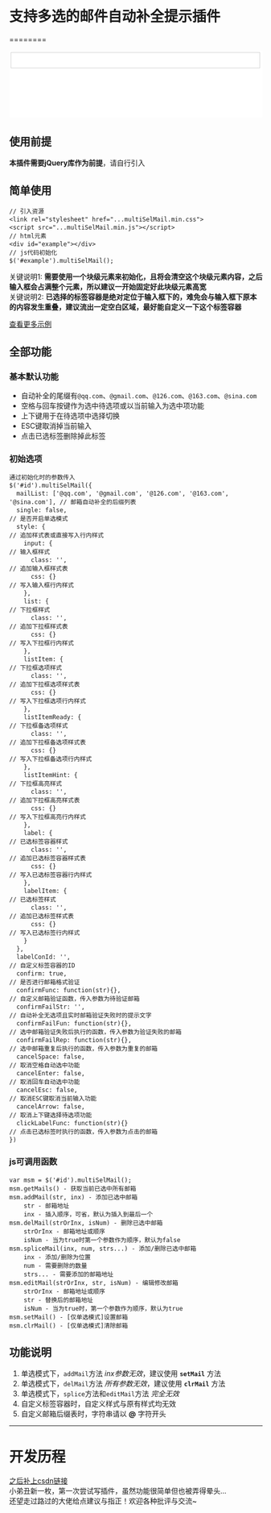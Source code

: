 # 支持多选的邮件自动补全提示插件
========

![example](./source/img/multiSelMail.gif)  

## 使用前提
**本插件需要jQuery库作为前提**，请自行引入  

## 简单使用
```
// 引入资源
<link rel="stylesheet" href="...multiSelMail.min.css">
<script src="...multiSelMail.min.js"></script>
// html元素
<div id="example"></div>
// js代码初始化
$('#example').multiSelMail();
```

关键说明1: **需要使用一个块级元素来初始化，且将会清空这个块级元素内容，之后输入框会占满整个元素，所以建议一开始固定好此块级元素高宽**  
关键说明2: **已选择的标签容器是绝对定位于输入框下的，难免会与输入框下原本的内容发生重叠，建议流出一定空白区域，最好能自定义一下这个标签容器**  

[查看更多示例](https://cmd-cmd.github.io/MultiSelMail/)

## 全部功能

### 基本默认功能
* 自动补全的尾缀有`@qq.com`、`@gmail.com`、`@126.com`、`@163.com`、`@sina.com`  
* 空格与回车按键作为选中待选项或以当前输入为选中项功能  
* 上下键用于在待选项中选择切换  
* ESC键取消掉当前输入  
* 点击已选标签删除掉此标签  

### 初始选项
```
通过初始化时的参数传入
$('#id').multiSelMail({
  mailList: ['@qq.com', '@gmail.com', '@126.com', '@163.com', '@sina.com'], // 邮箱自动补全的后缀列表
  single: false,                                                            // 是否开启单选模式
  style: {                                                                  // 追加样式表或直接写入行内样式
    input: {                                                                // 输入框样式
      class: '',                                                            // 追加输入框样式表
      css: {}                                                               // 写入输入框行内样式
    },
    list: {                                                                 // 下拉框样式
      class: '',                                                            // 追加下拉框样式表
      css: {}                                                               // 写入下拉框行内样式
    },
    listItem: {                                                             // 下拉框选项样式
      class: '',                                                            // 追加下拉框选项样式表
      css: {}                                                               // 写入下拉框选项行内样式
    },
    listItemReady: {                                                        // 下拉框备选项样式
      class: '',                                                            // 追加下拉框备选项样式表
      css: {}                                                               // 写入下拉框备选项行内样式
    },
    listItemHint: {                                                         // 下拉框高亮样式
      class: '',                                                            // 追加下拉框高亮样式表
      css: {}                                                               // 写入下拉框高亮行内样式
    },
    label: {                                                                // 已选标签容器样式
      class: '',                                                            // 追加已选标签容器样式表
      css: {}                                                               // 写入已选标签容器行内样式
    },
    labelItem: {                                                            // 已选标签样式
      class: '',                                                            // 追加已选标签样式表
      css: {}                                                               // 写入已选标签行内样式
    }
  },
  labelConId: '',                                                           // 自定义标签容器的ID
  confirm: true,                                                            // 是否进行邮箱格式验证
  confirmFunc: function(str){},                                             // 自定义邮箱验证函数，传入参数为待验证邮箱
  confirmFailStr: '',                                                       // 自动补全无选项且实时邮箱验证失败时的提示文字
  confirmFailFun: function(str){},                                          // 选中邮箱验证失败后执行的函数，传入参数为验证失败的邮箱
  confirmFailRep: function(str){},                                          // 选中邮箱重复后执行的函数，传入参数为重复的邮箱
  cancelSpace: false,                                                       // 取消空格自动选中功能
  cancelEnter: false,                                                       // 取消回车自动选中功能
  cancelEsc: false,                                                         // 取消ESC键取消当前输入功能
  cancelArrow: false,                                                       // 取消上下键选择待选项功能
  clickLabelFunc: function(str){}                                           // 点击已选标签时执行的函数，传入参数为点击的邮箱
})
```

### js可调用函数
```
var msm = $('#id').multiSelMail();
msm.getMails() - 获取当前已选中所有邮箱
msm.addMail(str, inx) - 添加已选中邮箱
    str - 邮箱地址
    inx - 插入顺序，可省，默认为插入到最后一个
msm.delMail(strOrInx, isNum) - 删除已选中邮箱
    strOrInx - 邮箱地址或顺序
    isNum - 当为true时第一个参数作为顺序，默认为false
msm.spliceMail(inx, num, strs...) - 添加/删除已选中邮箱
    inx - 添加/删除为位置
    num - 需要删除的数量
    strs... - 需要添加的邮箱地址
msm.editMail(strOrInx, str, isNum) - 编辑修改邮箱
    strOrInx - 邮箱地址或顺序
    str - 替换后的邮箱地址
    isNum - 当为true时，第一个参数作为顺序，默认为true
msm.setMail() - [仅单选模式]设置邮箱
msm.clrMail() - [仅单选模式]清除邮箱
```

## 功能说明
1. 单选模式下，`addMail`方法 *inx参数无效*，建议使用 **`setMail`** 方法  
2. 单选模式下，`delMail`方法 *所有参数无效*，建议使用 **`clrMail`** 方法  
3. 单选模式下，`splice`方法和`editMail`方法 *完全无效*  
4. 自定义标签容器时，自定义样式与原有样式均无效  
5. 自定义邮箱后缀表时，字符串请以 **@** 字符开头  

--------

# 开发历程
[之后补上csdn链接](#)  
小弟丑新一枚，第一次尝试写插件，虽然功能很简单但也被弄得晕头...  
还望走过路过的大佬给点建议与指正！欢迎各种批评与交流~
